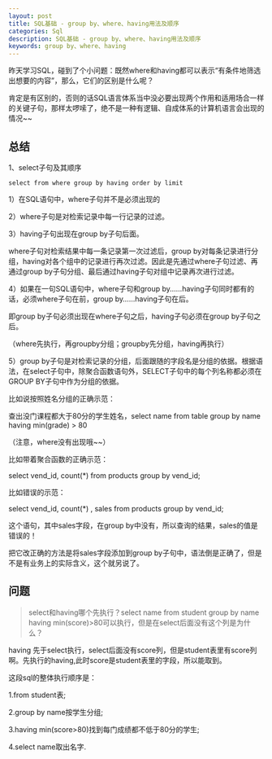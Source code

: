 ```yaml
---
layout: post
title: SQL基础 - group by、where、having用法及顺序
categories: Sql
description: SQL基础 - group by、where、having用法及顺序
keywords: group by、where、having
---
```


昨天学习SQL，碰到了个小问题：既然where和having都可以表示“有条件地筛选出想要的内容”，那么，它们的区别是什么呢？

肯定是有区别的，否则的话SQL语言体系当中没必要出现两个作用和适用场合一样的关键子句，那样太啰嗦了，绝不是一种有逻辑、自成体系的计算机语言会出现的情况~~

## 总结

1、select子句及其顺序

```roomsql
select from where group by having order by limit
```

1）在SQL语句中，where子句并不是必须出现的

2）where子句是对检索记录中每一行记录的过滤。

3）having子句出现在group by子句后面。

where子句对检索结果中每一条记录第一次过滤后，group by对每条记录进行分组，having对各个组中的记录进行再次过滤。因此是先通过where子句过滤、再通过group by子句分组、最后通过having子句对组中记录再次进行过滤。

4）如果在一句SQL语句中，where子句和group by……having子句同时都有的话，必须where子句在前，group by……having子句在后。

即group by子句必须出现在where子句之后，having子句必须在group by子句之后。

（where先执行，再groupby分组；groupby先分组，having再执行）

5）group by子句是对检索记录的分组，后面跟随的字段名是分组的依据。根据语法，在select子句中，除聚合函数语句外，SELECT子句中的每个列名称都必须在GROUP BY子句中作为分组的依据。

比如说按照姓名分组的正确示范：

查出没门课程都大于80分的学生姓名，select name from table group by name having min(grade) > 80

（注意，where没有出现哦~~）

比如带着聚合函数的正确示范：

select vend_id, count(*) from products group by vend_id;

比如错误的示范：

select vend_id, count(*) , sales from products group by vend_id;

这个语句，其中sales字段，在group by中没有，所以查询的结果，sales的值是错误的！

把它改正确的方法是将sales字段添加到group by子句中，语法倒是正确了，但是不是有业务上的实际含义，这个就另说了。

## 问题

> select和having哪个先执行？select name from student group by name having min(score)>80可以执行，但是在select后面没有这个列是为什么？

having 先于select执行，select后面没有score列，但是student表里有score列啊。先执行的having,此时score是student表里的字段，所以能取到。

这段sql的整体执行顺序是：

1.from student表;

2.group by name按学生分组;

3.having min(score>80)找到每门成绩都不低于80分的学生;

4.select name取出名字.